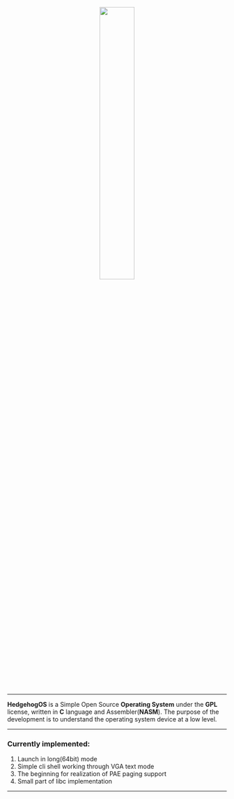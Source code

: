 <p align="center">
<img src=https://github.com/StpoEzk/HedgehogOS/assets/40798676/86e7b988-17aa-4b56-b49e-92a6621f3c42" width="40%"/>
</p>

<hr/>

__HedgehogOS__ is a Simple Open Source __Operating System__ under the __GPL__ license, written in __C__ language and Assembler(__NASM__). The purpose of the development is to understand the operating system device at a low level.

<hr/>

### Currently implemented:
1. Launch in long(64bit) mode
2. Simple cli shell working through VGA text mode
3. The beginning for realization of PAE paging support
4. Small part of libc implementation

<hr/>

